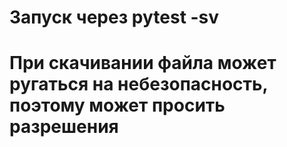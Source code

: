 # Запуск через pytest -sv
# При скачивании файла может ругаться на небезопасность, поэтому может просить разрешения
